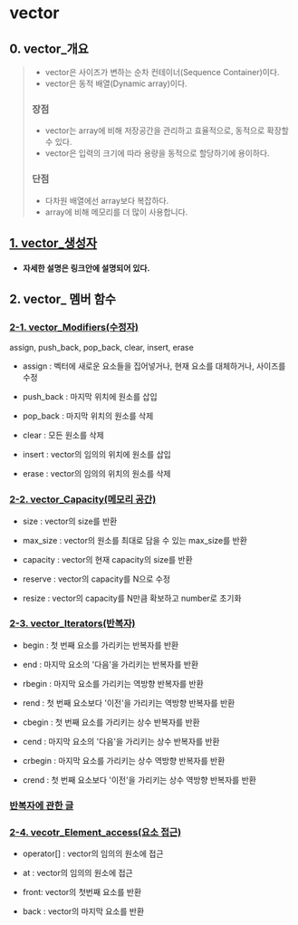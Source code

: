 # vector

## 0. vector_개요
> * vector은 사이즈가 변하는 순차 컨테이너(Sequence Container)이다.
> * vector은 동적 배열(Dynamic array)이다.
>
> ### 장점
> * vector는 array에 비해 저장공간을 관리하고 효율적으로, 동적으로 확장할 수 있다.
> * vector은 입력의 크기에 따라 용량을 동적으로 할당하기에 용이하다.
>
> ### 단점
> - 다차원 배열에선 array보다 복잡하다.
> - array에 비해 메모리를 더 많이 사용합니다.

## [1. vector_생성자](https://github.com/Hwan9915/Algorithm/blob/main/C%2B%2B%20STL%20Container/vector/vector_constructor.cpp)

- #### 자세한 설명은 링크안에 설명되어 있다.

  
## 2. vector_ 멤버 함수

### [2-1. vector_Modifiers(수정자)](https://github.com/Hwan9915/Algorithm/blob/main/C%2B%2B%20STL%20Container/vector/vector_modifiers.cpp)

assign, push_back, pop_back, clear, insert, erase

+ assign : 벡터에 새로운 요소들을 집어넣거나, 현재 요소를 대체하거나, 사이즈를 수정

+ push_back : 마지막 위치에 원소를 삽입

+ pop_back : 마지막 위치의 원소를 삭제

+ clear : 모든 원소를 삭제 

+ insert : vector의 임의의 위치에 원소를 삽입

+ erase : vector의 임의의 위치의 원소를 삭제


### [2-2. vector_Capacity(메모리 공간)](https://github.com/Hwan9915/Algorithm/blob/main/C%2B%2B%20STL%20Container/vector/vector_capacity.cpp)

+ size : vector의 size를 반환

+ max_size : vector의 원소를 최대로 담을 수 있는 max_size를 반환

+ capacity : vector의 현재 capacity의 size를 반환

+ reserve : vector의 capacity를 N으로 수정

+ resize : vector의 capacity를 N만큼 확보하고 number로 초기화 

### [2-3. vector_Iterators(반복자)](https://github.com/Hwan9915/Algorithm/blob/main/C%2B%2B%20STL%20Container/vector/vector_iterators.cpp)

+ begin : 첫 번째 요소를 가리키는 반복자를 반환

+ end : 마지막 요소의 '다음'을 가리키는 반복자를 반환

+ rbegin : 마지막 요소를 가리키는 역방향 반복자를 반환

+ rend : 첫 번째 요소보다 '이전'을 가리키는 역방향 반복자를 반환

+ cbegin : 첫 번째 요소를 가리키는 상수 반복자를 반환

+ cend : 마지막 요소의 '다음'을 가리키는 상수 반복자를 반환

+ crbegin : 마지막 요소를 가리키는 상수 역방향 반복자를 반환

+ crend : 첫 번째 요소보다 '이전'을 가리키는 상수 역방향 반복자를 반환

### [반복자에 관한 글](https://github.com/Hwan9915/Algorithm/blob/main/C%2B%2B%20Iterator/README.md)

### [2-4. vecotr_Element_access(요소 접근)](https://github.com/Hwan9915/Algorithm/blob/main/C%2B%2B%20STL%20Container/vector/vector_element_access.cpp)

+ operator[] : vector의 임의의 원소에 접근

+ at : vector의 임의의 원소에 접근

+ front: vector의 첫번째 요소를 반환

+ back : vector의 마지막 요소를 반환
